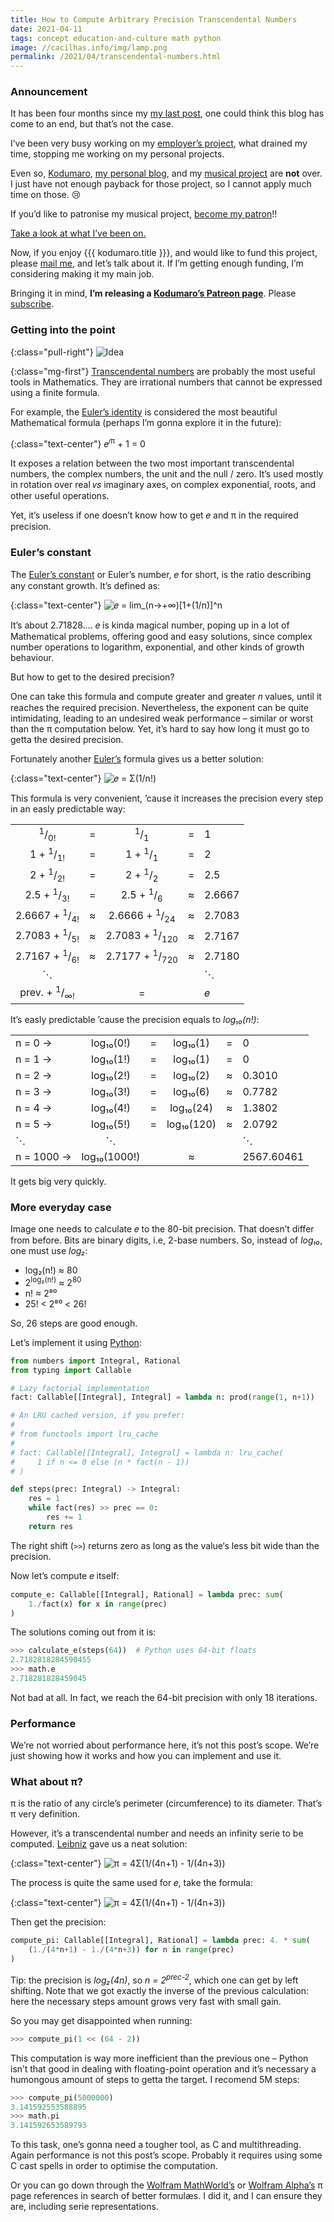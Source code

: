 ```yaml
---
title: How to Compute Arbitrary Precision Transcendental Numbers
date: 2021-04-11
tags: concept education-and-culture math python
image: //cacilhas.info/img/lamp.png
permalink: /2021/04/transcendental-numbers.html
---
```


[email]: mailto:kodumaro@cacilhas.info
[euler]: https://mathworld.wolfram.com/e.html
[eulers-formula]: https://mathworld.wolfram.com/EulerFormula.html
[leibniz]: https://www.wolframalpha.com/input/?i=Gottfried+Wilhelm+Leibniz
[leonhard-euler]: https://www.wolframalpha.com/input/?i=Leonhard+Euler
[mathworld-pi]: https://mathworld.wolfram.com/Pi.html#related
[patreon-kodumaro]: https://www.patreon.com/kodumaro
[patreon-montegasppa]: https://www.patreon.com/cacilhas
[patronise]: https://www.patreon.com/join/cacilhas?
[python]: https://www.python.org/
[subscribe]: https://www.patreon.com/join/kodumaro?
[transcendental]: https://mathworld.wolfram.com/TranscendentalNumber.html
[wolframalpha-pi]: https://www.wolframalpha.com/input/?i=pi
[youtube]: https://www.youtube.com/channel/UCVJR3ltOPy2fQ7zxzXjUvJA

### Announcement

It has been four months since my
<a href="{{{ kodumaro.url }}}/2020/12/implicit-conversions.html">my last post</a>,
one could think this blog has come to an end, but that’s not the case.

I’ve been very busy working on my
<a href="https://contabilone.com/" title="Expect the site‘s gonna be published soon.">employer’s project</a>,
what drained my time, stopping me working on my personal projects.

Even so, <a href="{{{ site }}}">Kodumaro</a>,
<a href="{{{ montegasppa.url }}}">my personal blog</a>, and my
[musical project][patreon-montegasppa] are **not** over. I just have not enough
payback for those project, so I cannot apply much time on those. 😢

If you’d like to patronise my musical project, [become my patron][patronise]!!

[Take a look at what I’ve been on.][youtube]

Now, if you enjoy {{{ kodumaro.title }}}, and would like to fund this project,
please [mail me][email], and let’s talk about it. If I’m getting enough
funding, I’m considering making it my main job.

Bringing it in mind,
<strong>I’m releasing a <a href="{{{ patreon.url }}}">Kodumaro’s Patreon page</a></strong>.
Please [subscribe][subscribe].

### Getting into the point

{:class="pull-right"} <img src="{{{ image }}}" alt="Idea"/>

{:class="mg-first"} [Transcendental numbers][transcendental] are probably the
most useful tools in Mathematics. They are irrational numbers that cannot be
expressed using a finite formula.

For example, the [Euler’s identity][eulers-formula] is considered the most
beautiful Mathematical formula (perhaps I’m gonna explore it in the future):

{:class="text-center"} 𝑒<sup>𝑖π</sup> + 1 = 0

It exposes a relation between the two most important transcendental numbers, the
complex numbers, the unit and the null / zero. It’s used mostly in rotation
over real 𝑣𝑠 imaginary axes, on complex exponential, roots, and other useful
operations.

Yet, it’s useless if one doesn’t know how to get 𝑒 and π in the required
precision.

### Euler’s constant

The [Euler’s constant][euler] or Euler’s number, 𝑒 for short, is the ratio
describing any constant growth. It’s defined as:

{:class="text-center"} <img src="{{{ cacilhas.url }}}/img/euler.png" alt="𝑒 = lim_(n→+∞)[1+(1/n)]^n" />

It’s about 2.71828…. 𝑒 is kinda magical number, poping up in a lot of
Mathematical problems, offering good and easy solutions, since complex number
operations to logarithm, exponential, and other kinds of growth behaviour.

But how to get to the desired precision?

One can take this formula and compute greater and greater 𝑛 values, until it
reaches the required precision. Nevertheless, the exponent can be quite
intimidating, leading to an undesired weak performance – similar or worst than
the π computation below. Yet, it’s hard to say how long it must go to getta the
desired precision.

Fortunately another [Euler’s][leonhard-euler] formula gives us a better
solution:

{:class="text-center"} <img src="{{{ cacilhas.url }}}/img/fact-euler.png" alt="𝑒 = Σ(1/n!)" />

This formula is very convenient, ’cause it increases the precision every step
in an easly predictable way:

|                                     |   |                                      |   |        |
|:-----------------------------------:|---|:------------------------------------:|---|--------|
| <sup>1</sup>/<sub>0!</sub>          | = | <sup>1</sup>/<sub>1</sub>            | = | 1      |
| 1 + <sup>1</sup>/<sub>1!</sub>      | = | 1 + <sup>1</sup>/<sub>1</sub>        | = | 2      |
| 2 + <sup>1</sup>/<sub>2!</sub>      | = | 2 + <sup>1</sup>/<sub>2</sub>        | = | 2.5    |
| 2.5 + <sup>1</sup>/<sub>3!</sub>    | = | 2.5 + <sup>1</sup>/<sub>6</sub>      | ≈ | 2.6667 |
| 2.6667 + <sup>1</sup>/<sub>4!</sub> | ≈ | 2.6666 + <sup>1</sup>/<sub>24</sub>  | ≈ | 2.7083 |
| 2.7083 + <sup>1</sup>/<sub>5!</sub> | ≈ | 2.7083 + <sup>1</sup>/<sub>120</sub> | ≈ | 2.7167 |
| 2.7167 + <sup>1</sup>/<sub>6!</sub> | ≈ | 2.7177 + <sup>1</sup>/<sub>720</sub> | ≈ | 2.7180 |
| ⋱                                   |   |                                      |   | ⋱     |
| prev. + <sup>1</sup>/<sub>∞!</sub>  |   | =                                    |   | 𝑒      |

It’s easly predictable ’cause the precision equals to *log₁₀(n!)*:

|            |              |   |            |   |            |
|------------|:------------:|---|:----------:|---|------------|
| n = 0 →    | log₁₀(0!)    | = | log₁₀(1)   | = | 0          |
| n = 1 →    | log₁₀(1!)    | = | log₁₀(1)   | = | 0          |
| n = 2 →    | log₁₀(2!)    | = | log₁₀(2)   | ≈ | 0.3010     |
| n = 3 →    | log₁₀(3!)    | = | log₁₀(6)   | ≈ | 0.7782     |
| n = 4 →    | log₁₀(4!)    | = | log₁₀(24)  | ≈ | 1.3802     |
| n = 5 →    | log₁₀(5!)    | = | log₁₀(120) | ≈ | 2.0792     |
| ⋱          | ⋱            |   |           |   | ⋱           |
| n = 1000 → | log₁₀(1000!) |   | ≈          |   | 2567.60461 |

It gets big very quickly.

### More everyday case

Image one needs to calculate 𝑒 to the 80-bit precision. That doesn’t differ from
before. Bits are binary digits, i.e, 2-base numbers. So, instead of *log₁₀*, one
must use *log₂*:

- log₂(n!) ≈ 80
- 2<sup>log₂(n!)</sup> ≈ 2<sup>80</sup>
- n! ≈ 2⁸⁰
- 25! &lt; 2⁸⁰ &lt; 26!

So, 26 steps are good enough.

Let’s implement it using [Python][python]:

```python
from numbers import Integral, Rational
from typing import Callable

# Lazy factorial implementation
fact: Callable[[Integral], Integral] = lambda n: prod(range(1, n+1))

# An LRU cached version, if you prefer:
#
# from functools import lru_cache
#
# fact: Callable[[Integral], Integral] = lambda n: lru_cache(
#     1 if n <= 0 else (n * fact(n - 1))
# )

def steps(prec: Integral) -> Integral:
    res = 1
    while fact(res) >> prec == 0:
        res += 1
    return res
```

The right shift (`>>`) returns zero as long as the value‘s less bit wide than
the precision.

Now let’s compute 𝑒 itself:

```python
compute_e: Callable[[Integral], Rational] = lambda prec: sum(
    1./fact(x) for x in range(prec)
)
```

The solutions coming out from it is:

```python
>>> calculate_e(steps(64))  # Python uses 64-bit floats
2.7182818284590455
>>> math.e
2.718281828459045
```

Not bad at all. In fact, we reach the 64-bit precision with only 18 iterations.

### Performance

We’re not worried about performance here, it’s not this post’s scope. We’re just
showing how it works and how you can implement and use it.

### What about π?

π is the ratio of any circle’s perimeter (circumference) to its diameter. That’s
π very definition.

However, it’s a transcendental number and needs an infinity serie to be
computed. [Leibniz][leibniz] gave us a neat solution:

{:class="text-center"} <img src="{{{ cacilhas.url }}}/img/leibniz-pi.png" alt="π = 4Σ(1/(4n+1) - 1/(4n+3))" />

The process is quite the same used for 𝑒, take the formula:

{:class="text-center"} <img src="{{{ cacilhas.url }}}/img/leibniz-pi-alt.png" alt="π = 4Σ(1/(4n+1) - 1/(4n+3))" />

Then get the precision:

```python
compute_pi: Callable[[Integral], Rational] = lambda prec: 4. * sum(
    (1./(4*n+1) - 1./(4*n+3)) for n in range(prec)
)
```

Tip: the precision is *log₂(4n)*, so <em>n = 2<sup>prec-2</sup></em>, which one
can get by left shifting. Note that we got exactly the inverse of the previous
calculation: here the necessary steps amount grows very fast with small gain.

So you may get disappointed when running:

```python
>>> compute_pi(1 << (64 - 2))
```

This computation is way more inefficient than the previous one – Python isn’t
that good in dealing with floating-point operation and it’s necessary a
humongous amount of steps to getta the target. I recomend 5M steps:

```python
>>> compute_pi(5000000)
3.141592553588895
>>> math.pi
3.141592653589793
```

To this task, one’s gonna need a tougher tool, as C and multithreading. Again
performance is not this post’s scope. Probably it requires using some C cast
spells in order to optimise the computation.

Or you can go down through the [Wolfram MathWorld’s][mathworld-pi] or
[Wolfram Alpha’s][wolframalpha-pi] π page references in search of better
formulæs. I did it, and I can ensure they are, including serie representations.
